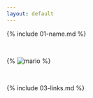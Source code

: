 ```yaml
---
layout: default
---
```


{% include 01-name.md %}

<br>

{% ![mario](https://vignette.wikia.nocookie.net/fantendo/images/6/6e/Small-mario.png/revision/latest?cb=20120718024112) %}

<br>

{% include 03-links.md %}

